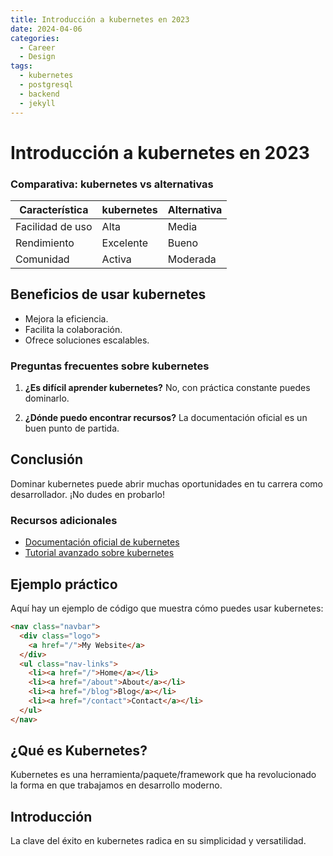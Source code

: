 ```yaml
---
title: Introducción a kubernetes en 2023
date: 2024-04-06
categories: 
  - Career
  - Design
tags:
  - kubernetes
  - postgresql
  - backend
  - jekyll
---
```


# Introducción a kubernetes en 2023

### Comparativa: kubernetes vs alternativas

| Característica | kubernetes | Alternativa |
|---------------|-------------|------------|
| Facilidad de uso | Alta | Media |
| Rendimiento | Excelente | Bueno |
| Comunidad | Activa | Moderada |

## Beneficios de usar kubernetes

- Mejora la eficiencia.
- Facilita la colaboración.
- Ofrece soluciones escalables.

### Preguntas frecuentes sobre kubernetes

1. **¿Es difícil aprender kubernetes?**
   No, con práctica constante puedes dominarlo.

2. **¿Dónde puedo encontrar recursos?**
   La documentación oficial es un buen punto de partida.

## Conclusión

Dominar kubernetes puede abrir muchas oportunidades en tu carrera como desarrollador. ¡No dudes en probarlo!

### Recursos adicionales

- [Documentación oficial de kubernetes](https://example.com)
- [Tutorial avanzado sobre kubernetes](https://example.com/tutorial)

## Ejemplo práctico

Aquí hay un ejemplo de código que muestra cómo puedes usar kubernetes:

```html
<nav class="navbar">
  <div class="logo">
    <a href="/">My Website</a>
  </div>
  <ul class="nav-links">
    <li><a href="/">Home</a></li>
    <li><a href="/about">About</a></li>
    <li><a href="/blog">Blog</a></li>
    <li><a href="/contact">Contact</a></li>
  </ul>
</nav>
```

## ¿Qué es Kubernetes?

Kubernetes es una herramienta/paquete/framework que ha revolucionado la forma en que trabajamos en desarrollo moderno.

## Introducción

La clave del éxito en kubernetes radica en su simplicidad y versatilidad.